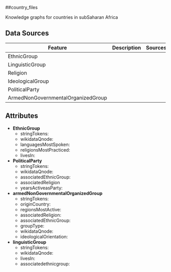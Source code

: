 ##country_files

Knowledge graphs for countries in subSaharan Africa


## Data Sources

| Feature        | Description                           | Sources             
|----------------|---------------------------------------|----------------------------------------:|
|  EthnicGroup   |                                       |                                        | 
| LinguisticGroup   |                                     |                                       | 
| Religion      |                                          |                                        | 
| IdeologicalGroup |                                      |                                        |
| PoliticalParty  |                                      |                                        |
| ArmedNonGovernmentalOrganizedGroup |                   |                                        |


## Attributes

* **EthnicGroup**
  - stringTokens: 
  - wikidataQnode:
  - languagesMostSpoken:
  - religionsMostPracticed:
  - livesIn:
* **PoliticalParty**
  - stringTokens:
  - wikidataQnode:
  - associatedEthnicGroup:
  - associatedReligion
  - yearsActiveasParty:
* **armedNonGovernmentalOrganizedGroup**
  - stringTokens:
  - originCountry:
  - regionsMostActive:
  - associatedReligion:
  - associatedEthnicGroup:
  - groupType:
  - wikidataQnode:
  - ideologicalOrientation:
* **linguisticGroup**
  - stringTokens:
  - wikidataQnode:
  - livesIn:
  - associatedethnicgroup:

 














